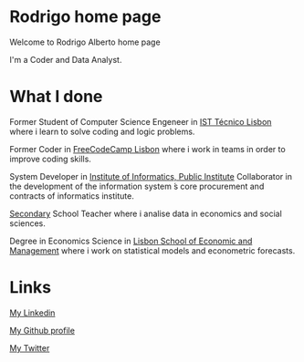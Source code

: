 

# Rodrigo home page

Welcome to Rodrigo Alberto home page

I'm a Coder and Data Analyst.

# What I done

Former Student of Computer Science Engeneer in [IST Técnico Lisbon](https://tecnico.ulisboa.pt/en/) where i learn to solve coding and logic problems.

Former Coder in [FreeCodeCamp Lisbon](https://www.freecodecamplisbon.org/) where i work in teams in order to improve coding skills.

System Developer in [Institute of Informatics, Public Institute](http://www.seg-social.pt/ii-ip-instituto-de-informatica-ip)
Collaborator in the development of the information system ́s core procurement and contracts of informatics institute.

[Secondary](https://www.dgae.mec.pt/) School Teacher where i analise data in economics and social sciences.

Degree in Economics Science in [Lisbon School of Economic and Management](https://www.iseg.ulisboa.pt/) where i work on statistical models and econometric forecasts.

# Links

[My Linkedin](https://www.linkedin.com/in/rodalbert/)

[My Github profile](https://github.com/rodalbert)

[My Twitter](https://twitter.com/rodrigogalbert)



